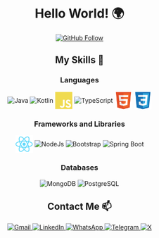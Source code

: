 <div align="center">
  <h1>Hello World! 🌍</h1>

  <a href="https://github.com/devmnl">
    <img src="https://img.shields.io/github/followers/devmnl?label=Follow&style=social" alt="GitHub Follow">
  </a>

  <h2>My Skills 🎯</h2>

  <h3>Languages</h3>
  <div style="display: inline_block;">
    <img align="center" alt="Java" height="40" width="40" src="https://cdn.jsdelivr.net/gh/devicons/devicon/icons/java/java-original.svg">
    <img align="center" alt="Kotlin" height="40" width="40" src="https://cdn.jsdelivr.net/gh/devicons/devicon/icons/kotlin/kotlin-original.svg">
    <img align="center" alt="JavaScript" height="40" width="40" src="https://raw.githubusercontent.com/devicons/devicon/master/icons/javascript/javascript-plain.svg">
    <img align="center" alt="TypeScript" height="40" width="40" src="https://cdn.jsdelivr.net/gh/devicons/devicon/icons/typescript/typescript-original.svg">
    <img align="center" alt="HTML" height="40" width="40" src="https://raw.githubusercontent.com/devicons/devicon/master/icons/html5/html5-original.svg">
    <img align="center" alt="CSS" height="40" width="40" src="https://raw.githubusercontent.com/devicons/devicon/master/icons/css3/css3-original.svg">
  </div>

  <h3>Frameworks and Libraries</h3>
  <div style="display: inline_block;">
    <img align="center" alt="React" height="40" width="40" src="https://raw.githubusercontent.com/devicons/devicon/master/icons/react/react-original.svg">
    <img align="center" alt="NodeJs" height="40" width="40" src="https://cdn.jsdelivr.net/gh/devicons/devicon/icons/nodejs/nodejs-plain.svg">
    <img align="center" alt="Bootstrap" height="40" width="40" src="https://cdn.jsdelivr.net/gh/devicons/devicon/icons/bootstrap/bootstrap-original.svg">
    <img align="center" alt="Spring Boot" height="40" width="40" src="https://cdn.jsdelivr.net/gh/devicons/devicon/icons/spring/spring-original.svg">
  </div>

  <h3>Databases</h3>
  <div style="display: inline_block;">
    <img align="center" alt="MongoDB" height="40" width="40" src="https://cdn.jsdelivr.net/gh/devicons/devicon/icons/mongodb/mongodb-original.svg">
    <img align="center" alt="PostgreSQL" height="40" width="40" src="https://cdn.jsdelivr.net/gh/devicons/devicon/icons/postgresql/postgresql-original.svg">
  </div>

  <h2>Contact Me 📫</h2>

  <div>
    <a href="https://meu-linktree-chi.vercel.app/" target="_blank">
      <img src="https://img.shields.io/badge/-Gmail-%23333?style=for-the-badge&logo=gmail&logoColor=white" alt="Gmail">
    </a>
    <a href="https://www.linkedin.com/in/manoel-franco-fernandes-neto-6260a0281/" target="_blank">
      <img src="https://img.shields.io/badge/-LinkedIn-%230077B5?style=for-the-badge&logo=linkedin&logoColor=white" alt="LinkedIn">
    </a>
    <a href="https://wa.me/+5511932590460" target="_blank">
      <img src="https://img.shields.io/badge/-WhatsApp-%25D366?style=for-the-badge&logo=whatsapp&logoColor=white" alt="WhatsApp">
    </a>
    <a href="https://t.me/+5511932590460" target="_blank">
      <img src="https://img.shields.io/badge/-Telegram-%2300B2EE?style=for-the-badge&logo=telegram&logoColor=white" alt="Telegram">
    </a>
        <a href="https://x.com/SEU_USUARIO" target="_blank">
      <img src="https://img.shields.io/badge/-X-%2300acee?style=for-the-badge&logo=twitter&logoColor=white" alt="X">
    </a>
  </div>

</div>





